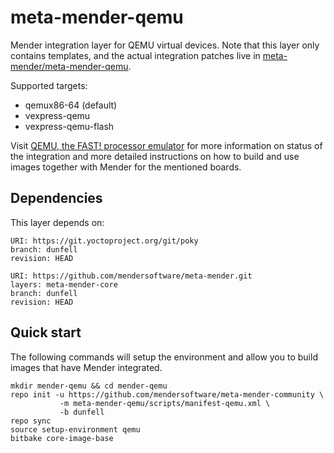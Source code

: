 # meta-mender-qemu

Mender integration layer for QEMU virtual devices. Note that this layer
only contains templates, and the actual integration patches live in
[meta-mender/meta-mender-qemu](https://github.com/mendersoftware/meta-mender/tree/master/meta-mender-qemu).

Supported targets:

- qemux86-64 (default)
- vexpress-qemu
- vexpress-qemu-flash

Visit [QEMU, the FAST! processor emulator](https://hub.mender.io/t/qemu-the-fast-processor-emulator/420/2)
for more information on status of the integration and more
detailed instructions on how to build and use images together with Mender for
the mentioned boards.


## Dependencies

This layer depends on:

```
URI: https://git.yoctoproject.org/git/poky
branch: dunfell
revision: HEAD
```

```
URI: https://github.com/mendersoftware/meta-mender.git
layers: meta-mender-core
branch: dunfell
revision: HEAD
```


## Quick start

The following commands will setup the environment and allow you to build images
that have Mender integrated.


```
mkdir mender-qemu && cd mender-qemu
repo init -u https://github.com/mendersoftware/meta-mender-community \
           -m meta-mender-qemu/scripts/manifest-qemu.xml \
           -b dunfell
repo sync
source setup-environment qemu
bitbake core-image-base
```


